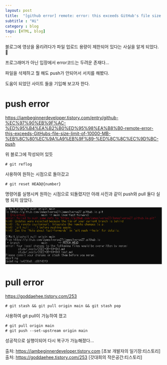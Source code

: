```yaml
---
layout: post
title:  "[github error] remote: error: this exceeds GitHub's file size limit of 100.00 MB | 대용량 파일 push"
subtitle : "Hi"
category : blog
tags: [HTML, blog]
---
```


블로그에 영상을 올리려다가 파일 업로드 용량이 제한되어 있다는 사실을 알게 되었다. 🥲

프로그래머가 아닌 입장에서 error코드는 두려운 존재다...

파일을 삭제하고 뭘 해도 push가 안되어서 서치를 해봤다. 

도움이 되었던 사이트 들을 기입해 보고자 한다.

# push error

<https://iambeginnerdeveloper.tistory.com/entry/github-%EC%97%90%EB%9F%AC-%ED%95%B4%EA%B2%B0%ED%95%98%EA%B8%B0-remote-error-this-exceeds-GitHubs-file-size-limit-of-10000-MB-%EB%8C%80%EC%9A%A9%EB%9F%89-%ED%8C%8C%EC%9D%BC-push>

위 블로그에 작성되어 있듯

    # git reflog

사용하여 원하는 시점으로 돌아갔고

    # git reset HEAD@{number} 
    
명령어를 실행시켜 원하는 시점으로 되돌렸지만
아래 사진과 같이 push와 pull 둘다 실행 되지 않았다.

![](/blog/img/error.png)

# pull error

<https://goddaehee.tistory.com/253>

    # git stash && git pull origin main && git stash pop

사용하여 git pull이 가능하여 졌고

    # git pull origin main
    # git push --set-upstream origin main

성공적으로 실행이되어 다시 복구가 가능해졌다...


출처: https://iambeginnerdeveloper.tistory.com [초보 개발자의 일기장:티스토리]<br/>
출처: https://goddaehee.tistory.com/253 [갓대희의 작은공간:티스토리]